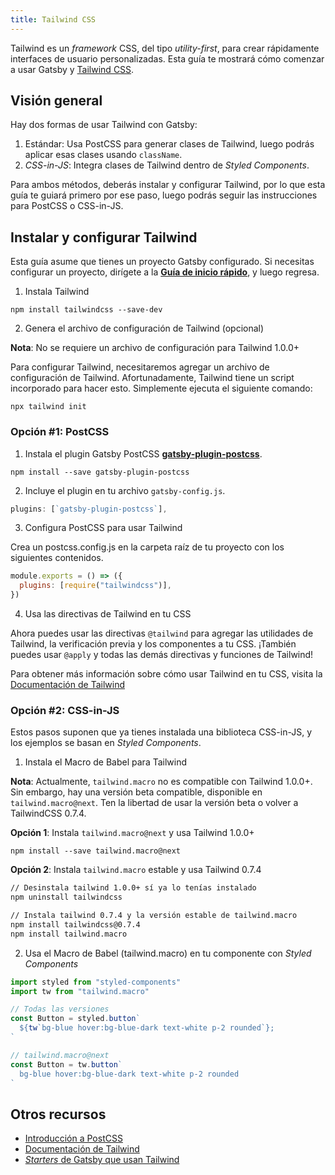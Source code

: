 ```yaml
---
title: Tailwind CSS
---
```


Tailwind es un _framework_ CSS, del tipo _utility-first_, para crear rápidamente interfaces de usuario personalizadas. Esta guía te mostrará cómo comenzar a usar Gatsby y [Tailwind CSS](https://tailwindcss.com/).

## Visión general

Hay dos formas de usar Tailwind con Gatsby:

1. Estándar: Usa PostCSS para generar clases de Tailwind, luego podrás aplicar esas clases usando `className`.
2. _CSS-in-JS_: Integra clases de Tailwind dentro de _Styled Components_.

Para ambos métodos, deberás instalar y configurar Tailwind, por lo que esta guía te guiará primero por ese paso, luego podrás seguir las instrucciones para PostCSS o CSS-in-JS.

## Instalar y configurar Tailwind

Esta guía asume que tienes un proyecto Gatsby configurado. Si necesitas configurar un proyecto, dirígete a la [**Guía de inicio rápido**](/docs/quick-start), y luego regresa.

1. Instala Tailwind

```shell
npm install tailwindcss --save-dev
```

2. Genera el archivo de configuración de Tailwind (opcional)

**Nota**: No se requiere un archivo de configuración para Tailwind 1.0.0+

Para configurar Tailwind, necesitaremos agregar un archivo de configuración de Tailwind. Afortunadamente, Tailwind tiene un script incorporado para hacer esto. Simplemente ejecuta el siguiente comando:

```shell
npx tailwind init
```

### Opción #1: PostCSS

1.  Instala el plugin Gatsby PostCSS [**gatsby-plugin-postcss**](https://github.com/gatsbyjs/gatsby/tree/master/packages/gatsby-plugin-postcss).

```shell
npm install --save gatsby-plugin-postcss
```

2.  Incluye el plugin en tu archivo `gatsby-config.js`.

```javascript:title=gatsby-config.js
plugins: [`gatsby-plugin-postcss`],
```

3. Configura PostCSS para usar Tailwind

Crea un postcss.config.js en la carpeta raíz de tu proyecto con los siguientes contenidos.

```javascript:title=postcss.config.js
module.exports = () => ({
  plugins: [require("tailwindcss")],
})
```

4. Usa las directivas de Tailwind en tu CSS

Ahora puedes usar las directivas `@tailwind` para agregar las utilidades de Tailwind, la verificación previa y los componentes a tu CSS. ¡También puedes usar `@apply` y todas las demás directivas y funciones de Tailwind!

Para obtener más información sobre cómo usar Tailwind en tu CSS, visita la [Documentación de Tailwind](https://tailwindcss.com/docs/installation#3-use-tailwind-in-your-css)

### Opción #2: CSS-in-JS

Estos pasos suponen que ya tienes instalada una biblioteca CSS-in-JS, y los ejemplos se basan en _Styled Components_.

1. Instala el Macro de Babel para Tailwind

**Nota**: Actualmente, `tailwind.macro` no es compatible con Tailwind 1.0.0+. Sin embargo, hay una versión beta compatible, disponible en `tailwind.macro@next`. Ten la libertad de usar la versión beta o volver a TailwindCSS 0.7.4.

**Opción 1**: Instala `tailwind.macro@next` y usa Tailwind 1.0.0+

```shell
npm install --save tailwind.macro@next
```

**Opción 2**: Instala `tailwind.macro` estable y usa Tailwind 0.7.4

```bash
// Desinstala tailwind 1.0.0+ sí ya lo tenías instalado
npm uninstall tailwindcss

// Instala tailwind 0.7.4 y la versión estable de tailwind.macro
npm install tailwindcss@0.7.4
npm install tailwind.macro
```

2. Usa el Macro de Babel (tailwind.macro) en tu componente con _Styled Components_

```javascript
import styled from "styled-components"
import tw from "tailwind.macro"

// Todas las versiones
const Button = styled.button`
  ${tw`bg-blue hover:bg-blue-dark text-white p-2 rounded`};
`

// tailwind.macro@next
const Button = tw.button`
  bg-blue hover:bg-blue-dark text-white p-2 rounded
`
```

## Otros recursos

- [Introducción a PostCSS](https://www.smashingmagazine.com/2015/12/introduction-to-postcss/)
- [Documentación de Tailwind](https://tailwindcss.com/)
- [*Starters* de Gatsby que usan Tailwind](/starters/?c=Styling%3ATailwind&v=2)
